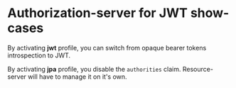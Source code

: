 # Authorization-server for JWT show-cases

By activating **jwt** profile, you can switch from opaque bearer tokens introspection to JWT.

By activating **jpa** profile, you disable the `authorities` claim. Resource-server will have to manage it on it's own.
